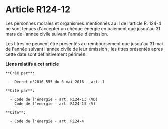 # Article R124-12

Les personnes morales et organismes mentionnés au II de l'article R. 124-4 ne sont tenues d'accepter un chèque énergie en
paiement que jusqu'au 31 mars de l'année civile suivant l'année d'émission. 

Les titres ne peuvent être présentés au remboursement que jusqu'au 31 mai de l'année suivant l'année civile de leur
émission ; les titres présentés après cette date sont définitivement périmés.

**Liens relatifs à cet article**

	**Créé par**:

	  - Décret n°2016-555 du 6 mai 2016 - art. 1

	**Cité par**:

	  - Code de l'énergie - art. R124-13 (VD)
	  - Code de l'énergie - art. R124-15 (V)

	**Cite**:

	  - Code de l'énergie - art. R124-4
